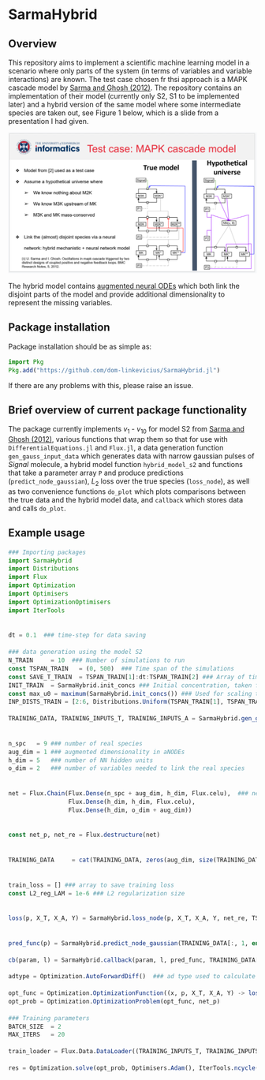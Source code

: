 # SarmaHybrid

## Overview
This repository aims to implement a scientific machine learning model in a scenario where only parts of the system (in terms of variables and variable interactions) are known. The test case chosen fr thsi approach is a MAPK cascade model by [Sarma and Ghosh (2012)](http://www.biomedcentral.com/1756-0500/5/287). The repository contains an implementation of their model (currently only S2, S1 to be implemented later) and a hybrid version of the same model where some intermediate species are taken out, see Figure 1 below, which is a slide from a presentation I had given. 

![Figure 1, true and hybrid model structures.](model_comparison.PNG?raw=true "blabla")

The hybrid model contains [augmented neural ODEs](https://dl.acm.org/doi/10.5555/3454287.3454569) which both link the disjoint parts of the model and provide additional dimensionality to represent the missing variables.

## Package installation

Package installation should be as simple as:
```julia
import Pkg
Pkg.add("https://github.com/dom-linkevicius/SarmaHybrid.jl")
```
If there are any problems with this, please raise an issue.




## Brief overview of current package functionality

The package currently implements $v_1$ - $v_{10}$ for model S2 from [Sarma and Ghosh (2012)](http://www.biomedcentral.com/1756-0500/5/287), various functions that wrap them so that for use with `DifferentialEquations.jl` and `Flux.jl`, a data generation function `gen_gauss_input_data` which generates data with narrow gaussian pulses of $Signal$ molecule, a hybrid model function `hybrid_model_s2` and functions that take a parameter array `P` and produce predictions (`predict_node_gaussian`), $L_2$ loss over the true species (`loss_node`), as well as two convenience functions `do_plot` which plots comparisons between the true data and the hybrid model data, and `callback` which stores data and calls `do_plot`. 


## Example usage

```julia
### Importing packages
import SarmaHybrid
import Distributions
import Flux
import Optimization
import Optimisers
import OptimizationOptimisers
import IterTools


dt = 0.1  ### time-step for data saving

### data generation using the model S2
N_TRAIN 	= 10  ### Number of simulations to run
const TSPAN_TRAIN 	= (0, 500)  ### Time span of the simulations
const SAVE_T_TRAIN	= TSPAN_TRAIN[1]:dt:TSPAN_TRAIN[2] ### Array of times for which data will be saved
INIT_TRAIN 	= SarmaHybrid.init_concs ### Initial concentration, taken from Sarma, Ghosh (2012)
const max_u0 = maximum(SarmaHybrid.init_concs()) ### Used for scaling the concentrations to a range of 0 to 1
INP_DISTS_TRAIN = [2:6, Distributions.Uniform(TSPAN_TRAIN[1], TSPAN_TRAIN[2]-TSPAN_TRAIN[2]/5.), Distributions.Uniform(5/max_u0, 500/max_u0)]  ### Array of objects used to sample the parameters for input functions: # of inputs, timing of inputs, amplitude of input 

TRAINING_DATA, TRAINING_INPUTS_T, TRAINING_INPUTS_A = SarmaHybrid.gen_gauss_input_data(N_TRAIN, TSPAN_TRAIN, SAVE_T_TRAIN, INIT_TRAIN, INP_DISTS_TRAIN) ### Data generation proper


n_spc   = 9	### number of real species
aug_dim = 1 ### augmented dimensionality in aNODEs
h_dim = 5	### number of NN hidden units
o_dim = 2   ### number of variables needed to link the real species


net = Flux.Chain(Flux.Dense(n_spc + aug_dim, h_dim, Flux.celu),  ### neural network definition
 				 Flux.Dense(h_dim, h_dim, Flux.celu),
		 		 Flux.Dense(h_dim, o_dim + aug_dim))


const net_p, net_re = Flux.destructure(net)


TRAINING_DATA     = cat(TRAINING_DATA, zeros(aug_dim, size(TRAINING_DATA)[2], size(TRAINING_DATA)[3]), dims=1) ### augmenting data for aNODEs


train_loss = [] ### array to save training loss
const L2_reg_LAM = 1e-6 ### L2 regularization size


loss(p, X_T, X_A, Y) = SarmaHybrid.loss_node(p, X_T, X_A, Y, net_re, TSPAN_TRAIN, SAVE_T_TRAIN, max_u0, L2_reg_LAM) ### closure for the loss function


pred_func(p) = SarmaHybrid.predict_node_gaussian(TRAINING_DATA[:, 1, end], net_re, p, TRAINING_INPUTS_T[:,end], TRAINING_INPUTS_A[:,end], TSPAN_TRAIN, SAVE_T_TRAIN, max_u0) ### closure to generate predictions using the hybrid model S2

cb(param, l) = SarmaHybrid.callback(param, l, pred_func, TRAINING_DATA[:,:,end], "Plots/S2_", train_loss, SAVE_T_TRAIN, "save") ### callback for convenience, saves data in Plots/ by default, to avoid spamming directory with plot files

adtype = Optimization.AutoForwardDiff()  ### ad type used to calculate gradients

opt_func = Optimization.OptimizationFunction((x, p, X_T, X_A, Y) -> loss(x, X_T, X_A, Y), adtype)
opt_prob = Optimization.OptimizationProblem(opt_func, net_p)

### Training parameters
BATCH_SIZE 	= 2  
MAX_ITERS 	= 20

train_loader = Flux.Data.DataLoader((TRAINING_INPUTS_T, TRAINING_INPUTS_A, TRAINING_DATA); batchsize=BATCH_SIZE, shuffle=true) ### data loader for batching during training

res = Optimization.solve(opt_prob, Optimisers.Adam(), IterTools.ncycle(train_loader, MAX_ITERS), callback=cb) ### training proper ``` 
